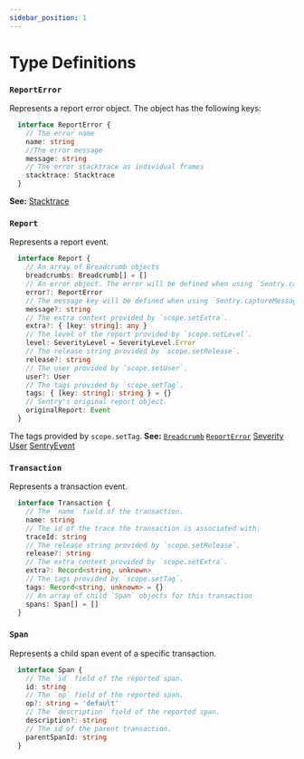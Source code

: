```yaml
---
sidebar_position: 1
---
```

# Type Definitions

### `ReportError`
Represents a report error object. The object has the following keys:

```typescript
  interface ReportError {
    // The error name
    name: string
    //The error message
    message: string
    // The error stacktrace as individual frames
    stacktrace: Stacktrace
  }
```
**See:** [Stacktrace](https://github.com/getsentry/sentry-javascript/blob/master/packages/types/src/stacktrace.ts)

### `Report`

Represents a report event.

```typescript
  interface Report {
    // An array of Breadcrumb objects
    breadcrumbs: Breadcrumb[] = []
    // An error object. The error will be defined when using `Sentry.captureException`
    error?: ReportError
    // The message key will be defined when using `Sentry.captureMessage`.
    message?: string
    // The extra context provided by `scope.setExtra`.
    extra?: { [key: string]: any }
    // The level of the report provided by `scope.setLevel`.
    level: SeverityLevel = SeverityLevel.Error
    // The release string provided by `scope.setRelease`.
    release?: string
    // The user provided by `scope.setUser`.
    user?: User
    // The tags provided by `scope.setTag`.
    tags: { [key: string]: string } = {}
    // Sentry's original report object.
    originalReport: Event
  }
```

The tags provided by `scope.setTag`.
**See:**
[`Breadcrumb`](https://github.com/getsentry/sentry-javascript/blob/master/packages/types/src/breadcrumb.ts)
[`ReportError`](#reporterror)
[Severity](https://github.com/getsentry/sentry-javascript/blob/master/packages/types/src/severity.ts)
[User](https://github.com/getsentry/sentry-javascript/blob/master/packages/types/src/user.ts)
[SentryEvent](https://github.com/getsentry/sentry-javascript/blob/master/packages/types/src/event.ts)

### `Transaction`

Represents a transaction event.
```typescript
  interface Transaction {
    // The `name` field of the transaction.
    name: string
    // The id of the trace the transaction is associated with.
    traceId: string
    // The release string provided by `scope.setRelease`.
    release?: string
    // The extra context provided by `scope.setExtra`.
    extra?: Record<string, unknown>
    // The tags provided by `scope.setTag`.
    tags: Record<string, unknown> = {}
    // An array of child `Span` objects for this transaction
    spans: Span[] = []
  }
```

### `Span`
Represents a child span event of a specific transaction.

```typescript
  interface Span {
    // The `id` field of the reported span.
    id: string
    // The `op` field of the reported span.
    op?: string = 'default'
    // The `description` field of the reported span.
    description?: string
    // The id of the parent transaction.
    parentSpanId: string
  }
```
